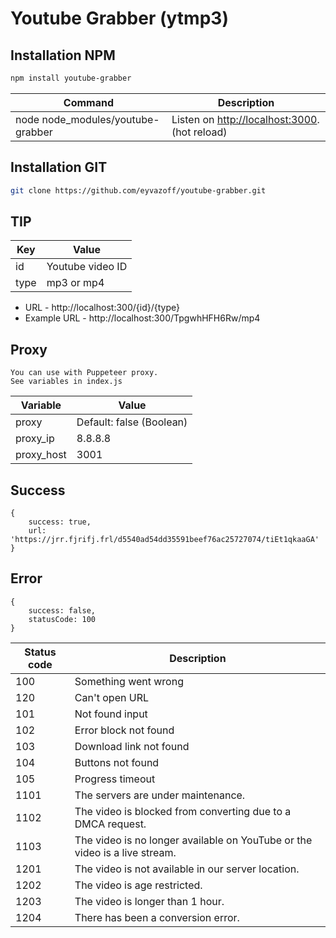 # Youtube Grabber (ytmp3)


## Installation NPM

```bash
npm install youtube-grabber
```

| Command | Description |
|---------|-------------|
| node node_modules/youtube-grabber | Listen on [http://localhost:3000](http://localhost:3000). (hot reload) |

## Installation GIT
```bash
git clone https://github.com/eyvazoff/youtube-grabber.git
```




## TIP

| Key | Value |
|-----|-------|
| id | Youtube video ID |
| type | mp3 or mp4 |

- URL - http://localhost:300/{id}/{type}
- Example URL - http://localhost:300/TpgwhHFH6Rw/mp4


## Proxy

~~~~
You can use with Puppeteer proxy.
See variables in index.js
~~~~

| Variable | Value |
|-----|-------|
| proxy | Default: false (Boolean) |
| proxy_ip | 8.8.8.8|
| proxy_host | 3001 |

## Success
~~~~
{
    success: true,
    url: 'https://jrr.fjrifj.frl/d5540ad54dd35591beef76ac25727074/tiEt1qkaaGA'
}
~~~~

## Error
~~~~
{
    success: false,
    statusCode: 100   
}
~~~~

| Status code | Description |
|-----------|-------|
| 100 | Something went wrong|
| 120 | Can't open URL|
| 101 | Not found input|
| 102 | Error block not found|
| 103 | Download link not found|
| 104 | Buttons not found|
| 105 | Progress timeout|
| 1101 | The servers are under maintenance.|
| 1102 | The video is blocked from converting due to a DMCA request.|
| 1103 | The video is no longer available on YouTube or the video is a live stream.|
| 1201 | The video is not available in our server location.|
| 1202 | The video is age restricted.|
| 1203 | The video is longer than 1 hour.|
| 1204 | There has been a conversion error.|